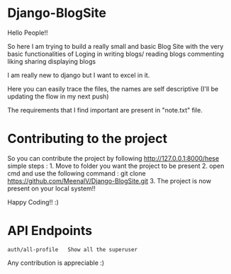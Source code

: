 # Django-BlogSite

Hello People!!

So here I am trying to build a really small and basic Blog Site with the very basic functionalities of 
  Loging in
  writing blogs/ reading blogs
  commenting
  liking 
  sharing
  displaying blogs

I am really new to django but I want to excel in it.

Here you can easily trace the files, the names are self descriptive (I'll be updating the flow in my next push)

The requirements that I find important are present in "note.txt" file.


# Contributing to the project

So you can contribute the project by following http://127.0.0.1:8000/hese simple steps :
	1. Move to folder you want the project to be present
	2. open cmd and use the following command : git clone https://github.com/MeenalV/Django-BlogSite.git
	3. The project is now present on your local system!!

Happy Coding!! :)

# API Endpoints 
	auth/all-profile   Show all the superuser
Any contribution is appreciable :)
